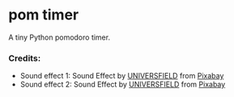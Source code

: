 # pom timer
A tiny Python pomodoro timer.

### Credits:

- Sound effect 1: Sound Effect by <a href="https://pixabay.com/users/universfield-28281460/?utm_source=link-attribution&utm_medium=referral&utm_campaign=music&utm_content=132470">UNIVERSFIELD</a> from <a href="https://pixabay.com//?utm_source=link-attribution&utm_medium=referral&utm_campaign=music&utm_content=132470">Pixabay</a>
- Sound effect 2: Sound Effect by <a href="https://pixabay.com/users/universfield-28281460/?utm_source=link-attribution&utm_medium=referral&utm_campaign=music&utm_content=131917">UNIVERSFIELD</a> from <a href="https://pixabay.com/sound-effects//?utm_source=link-attribution&utm_medium=referral&utm_campaign=music&utm_content=131917">Pixabay</a>

